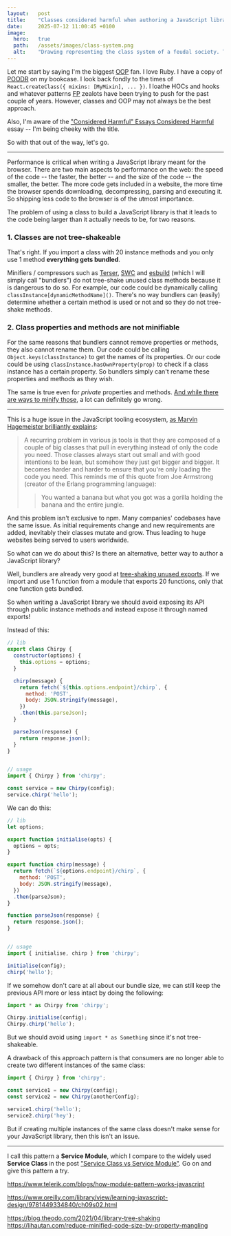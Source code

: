 ```yaml
---
layout:   post
title:    "Classes considered harmful when authoring a JavaScript library"
date:     2025-07-12 11:00:45 +0100
image:
  hero:   true
  path:   /assets/images/class-system.png
  alt:    "Drawing representing the class system of a feudal society. There's a king, a queen, a bishop, and some nobles."
---
```


Let me start by saying I'm the biggest [OOP] fan. I love Ruby. I have a copy of [POODR] on my bookcase. I look back fondly to the times of `React.createClass({ mixins: [MyMixin], ... })`. I loathe HOCs and hooks and whatever patterns [FP] zealots have been trying to push for the past couple of years. However, classes and OOP may not always be the best approach.

Also, I'm aware of the ["Considered Harmful" Essays Considered Harmful] essay -- I'm being cheeky with the title.

So with that out of the way, let's go.

---

Performance is critical when writing a JavaScript library meant for the browser. There are two main aspects to performance on the web: the speed of the code -- the faster, the better -- and the size of the code -- the smaller, the better. The more code gets included in a website, the more time the browser spends downloading, decompressing, parsing and executing it. So shipping less code to the browser is of the utmost importance.

The problem of using a class to build a JavaScript library is that it leads to the code being larger than it actually needs to be, for two reasons.

### 1. Classes are not tree-shakeable

That's right. If you import a class with 20 instance methods and you only use 1 method **everything gets bundled**.

Minifiers / compressors such as [Terser], [SWC] and [esbuild] (which I will simply call "bundlers") do not tree-shake unused class methods because it is dangerous to do so. For example, our code could be dynamically calling `classInstance[dynamicMethodName]()`. There's no way bundlers can (easily) determine whether a certain method is used or not and so they do not tree-shake methods.

### 2. Class properties and methods are not minifiable

For the same reasons that bundlers cannot remove properties or methods, they also cannot rename them.
Our code could be calling `Object.keys(classInstance)` to get the names of its properties. Or our code could be using `classInstance.hasOwnProperty(prop)` to check if a class instance has a certain property. So bundlers simply can't rename these properties and methods as they wish.

The same is true even for _private_ properties and methods. [And while there are ways to minify those], a lot can definitely go wrong.


---

This is a huge issue in the JavaScript tooling ecosystem, [as Marvin Hagemeister brilliantly explains]:

> A recurring problem in various js tools is that they are composed of a couple of big classes that pull in everything instead of only the code you need. Those classes always start out small and with good intentions to be lean, but somehow they just get bigger and bigger. It becomes harder and harder to ensure that you're only loading the code you need. This reminds me of this quote from Joe Armstrong (creator of the Erlang programming language):
>
> > You wanted a banana but what you got was a gorilla holding the banana and the entire jungle.

And this problem isn't exclusive to npm. Many companies' codebases have the same issue. As initial requirements change and new requirements are added, inevitably their classes mutate and grow. Thus leading to huge websites being served to users worldwide.

So what can we do about this? Is there an alternative, better way to author a JavaScript library?

Well, bundlers are already very good at [tree-shaking unused exports]. If we import and use 1 function from a module that exports 20 functions, only that one function gets bundled.

So when writing a JavaScript library we should avoid exposing its API through public instance methods and instead expose it through named exports!

Instead of this:

```js
// lib
export class Chirpy {
  constructor(options) {
    this.options = options;
  }

  chirp(message) {
    return fetch(`${this.options.endpoint}/chirp`, {
      method: 'POST',
      body: JSON.stringify(message),
    })
    .then(this.parseJson);
  }

  parseJson(response) {
    return response.json();
  }
}


// usage
import { Chirpy } from 'chirpy';

const service = new Chirpy(config);
service.chirp('hello');
```

We can do this:

```js
// lib
let options;

export function initialise(opts) {
  options = opts;
}

export function chirp(message) {
  return fetch(`${options.endpoint}/chirp`, {
    method: 'POST',
    body: JSON.stringify(message),
  })
  .then(parseJson);
}

function parseJson(response) {
  return response.json();
}


// usage
import { initialise, chirp } from 'chirpy';

initialise(config);
chirp('hello');
```

If we somehow don't care at all about our bundle size, we can still keep the previous API more or less intact by doing the following:

```js
import * as Chirpy from 'chirpy';

Chirpy.initialise(config);
Chirpy.chirp('hello');
```

But we should avoid using `import * as Something` since it's not tree-shakeable.

A drawback of this approach pattern is that consumers are no longer able to create two different instances of the same class:

```js
import { Chirpy } from 'chirpy';

const service1 = new Chirpy(config);
const service2 = new Chirpy(anotherConfig);

service1.chirp('hello');
service2.chirp('hey');
```

But if creating multiple instances of the same class doesn't make sense for your JavaScript library, then this isn't an issue.

---

I call this pattern a **Service Module**, which I compare to the widely used **Service Class** in the post ["Service Class vs Service Module"].
Go on and give this pattern a try.


[OOP]: https://en.wikipedia.org/wiki/Object-oriented_programming
[POODR]: https://www.poodr.com/
[FP]: https://en.wikipedia.org/wiki/Functional_programming
["Considered Harmful" Essays Considered Harmful]: https://meyerweb.com/eric/comment/chech.html
[as Marvin Hagemeister brilliantly explains]: https://marvinh.dev/blog/speeding-up-javascript-ecosystem-part-4/
[Terser]: https://try.terser.org/
[SWC]: https://play.swc.rs/
[esbuild]: https://esbuild.github.io/try/
[And while there are ways to minify those]: 2023-05-16-minifying-private-properties-and-methods-with-terser.md
[tree-shaking unused exports]: https://cube.dev/blog/how-to-build-tree-shakeable-javascript-libraries
["Service Class vs Service Module"]: 2023-05-16-service-class-vs-service-module.md


https://www.telerik.com/blogs/how-module-pattern-works-javascript

https://www.oreilly.com/library/view/learning-javascript-design/9781449334840/ch09s02.html

https://blog.theodo.com/2021/04/library-tree-shaking
https://lihautan.com/reduce-minified-code-size-by-property-mangling
